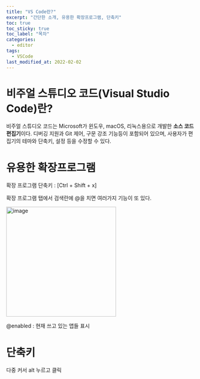 ```yaml
---
title: "VS Code란?"
excerpt: "간단한 소개, 유용한 확장프로그램, 단축키"
toc: true
toc_sticky: true
toc_label: "목차"
categories:
  - editor
tags:
  - VSCode
last_modified_at: 2022-02-02
---
```


# 비주얼 스튜디오 코드(Visual Studio Code)란?
비주얼 스튜디오 코드는 Microsoft가 윈도우, macOS, 리눅스용으로 개발한 **소스 코드 편집기**이다. 디버깅 지원과 Git 제어, 구문 강조 기능등이 포함되어 있으며, 사용자가 편집기의 테마와 단축키, 설정 등을 수정할 수 있다.

# 유용한 확장프로그램 

확장 프로그램 단축키 : [Ctrl + Shift + x]

확장 프로그램 탭에서 검색란에 @을 치면 여러가지 기능이 또 있다. 

<img width="293" alt="image" src="https://user-images.githubusercontent.com/86641773/153710268-ded10e12-d6f0-4c61-8781-af48971d5d37.png">

@enabled : 현재 쓰고 있는 앱들 표시




# 단축키
다중 커서 alt 누르고 클릭
